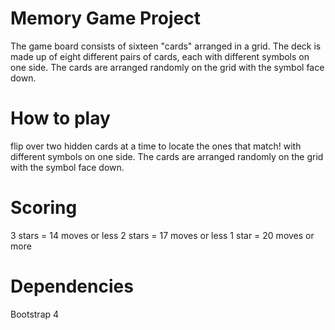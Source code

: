 # Memory Game Project
The game board consists of sixteen "cards" arranged in a grid. The deck is made up of eight different pairs of cards, each with different symbols on one side. The cards are arranged randomly on the grid with the symbol face down. 
# How to play
flip over two hidden cards at a time to locate the ones that match!
with different symbols on one side. The cards are arranged randomly on the grid with the symbol face down. 
# Scoring
3 stars = 14 moves or less
2 stars = 17 moves or less
1 star = 20 moves or more
# Dependencies
Bootstrap 4 

